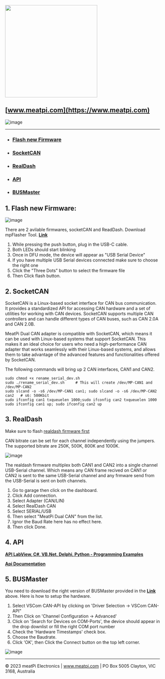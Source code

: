 <img src="https://github.com/slimelec/ollie-hw/blob/master/images/mpi_logo.png" width=300>

[www.meatpi.com](https://www.meatpi.com)
---


![image](https://user-images.githubusercontent.com/94690098/218752989-d5006863-8b0d-4659-a94b-8a14d78d0261.png)


---


- ### [Flash new Firmware](https://github.com/meatpiHQ/mp_usb_dual_can#1-flash-new-firmware)
- ### [SocketCAN](https://github.com/meatpiHQ/mp_usb_dual_can#2-socketcan)
- ### [RealDash](https://github.com/meatpiHQ/mp_usb_dual_can#3-realdash)
- ### [API](https://github.com/meatpiHQ/mp_usb_dual_can#4-api)
- ### [BUSMaster](https://github.com/meatpiHQ/mp_usb_dual_can#5-busmaster)


## 1. Flash new Firmware:

![image](https://user-images.githubusercontent.com/94690098/146773960-5d2bcb26-4532-49b1-88ed-c5d18794a0c0.png)

There are 2 avilable firmwares, socketCAN and ReadDash. 
Download mpFlasher Tool. [**Link**](https://drive.google.com/drive/folders/1ZuAvOhjXHvq5TKOJofSgyZFOzkQ3mTIc)
1. While pressing the push button, plug in the USB-C cable.
2. Both LEDs should start blinking
3. Once in DFU mode, the device will appear as "USB Serial Device"
4. If you have multiple USB Serial devices connected make sure to choose the right one
5. Click the "Three Dots" button to select the firmware file
6. Then Click flash button. 

## 2. SocketCAN  

SocketCAN is a Linux-based socket interface for CAN bus communication. It provides a standardized API for accessing CAN hardware and a set of utilities for working with CAN devices. SocketCAN supports multiple CAN controllers and can handle different types of CAN buses, such as CAN 2.0A and CAN 2.0B.

MeatPi Dual CAN adapter is compatible with SocketCAN, which means it can be used with Linux-based systems that support SocketCAN. This makes it an ideal choice for users who need a high-performance CAN adapter that works seamlessly with their Linux-based systems, and allows them to take advantage of the advanced features and functionalities offered by SocketCAN.

The following commands will bring up 2 CAN interfaces, CAN1 and CAN2.

```
sudo chmod +x rename_serial_dev.sh
sudo ./rename_serial_dev.sh     # This will create /dev/MP-CAN1 and /dev/MP-CAN2
sudo slcand -o -s6 /dev/MP-CAN1 can1; sudo slcand -o -s6 /dev/MP-CAN2 can2   # s6: 500Kbit
sudo ifconfig can1 txqueuelen 1000;sudo ifconfig can2 txqueuelen 1000
sudo ifconfig can1 up; sudo ifconfig can2 up
```

## 3. RealDash

Make sure to flash [realdash firmware first](https://github.com/meatpiHQ/mp_usb_dual_can#1-flash-new-firmware)

CAN bitrate can be set for each channel independently using the jumpers. The supported bitrate are 250K, 500K, 800K and 1000K.

![image](https://user-images.githubusercontent.com/94690098/229812082-129e5134-5d1b-43a9-be67-ed7c9432925f.png)



The realdash firmware multiplex both CAN1 and CAN2 into a single channel USB-Serial channel. Which means any CAN frame recived on CAN1 or CAN2 is sent to the same USB-Serial channel and any frmware send from the USB-Serial is sent on both channels.

1. Go to garage then click on the dashboard.
2. Click Add connection.
3. Select Adapter (CAN/LIN)
4. Select RealDash CAN
5. Select SERIAL/USB
6. Then select "MeatPi Dual CAN" from the list.
7. Ignor the Baud Rate here has no effect here.
8. Then click Done.

## 4. API

[**API LabView, C#, VB.Net, Delphi, Python - Programming Examples**](https://github.com/meatpiHQ/programming_examples/tree/master/CAN)

[**Api Documentation**](https://drive.google.com/drive/folders/1ZuAvOhjXHvq5TKOJofSgyZFOzkQ3mTIc)

## 5. BUSMaster
You need to download the right version of BUSMaster provided in the [**Link**](https://drive.google.com/drive/folders/1ZuAvOhjXHvq5TKOJofSgyZFOzkQ3mTIc) above. Here is how to setup the hardware. 
1. Select VSCom CAN-API by clicking on 'Driver Selection -> VSCom CAN-API"
2. Then Click on 'Channel Configuration -> Advanced' 
3. Click on 'Search for Devices on COM-Ports', the device should appear in the drop downlist or fill the right COM port number
4. Check the 'Hardware Timestamps' check box.
5. Choose the Baudrate.
6. Click 'OK', then Click the Connect button on the top left corner.

![image](https://user-images.githubusercontent.com/94690098/152467965-3bc36968-4de3-470f-bf0e-b39237e86d7f.png)



---

© 2023 meatPi Electronics | www.meatpi.com | PO Box 5005 Clayton, VIC 3168, Australia
